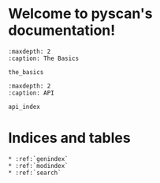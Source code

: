 # Welcome to pyscan's documentation!

```{toctree}
:maxdepth: 2
:caption: The Basics

the_basics
```

```{toctree}
:maxdepth: 2
:caption: API

api_index
```


# Indices and tables

```{toctree}
* :ref:`genindex`
* :ref:`modindex`
* :ref:`search`
```
